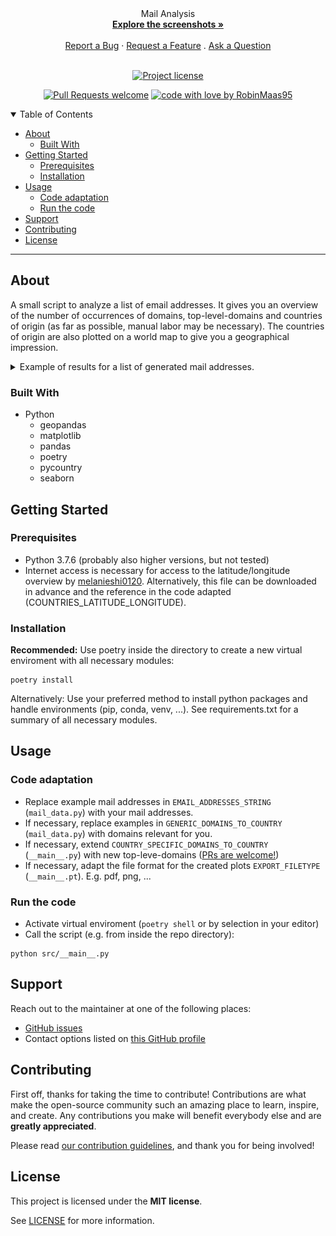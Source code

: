 
<div align="center">
  Mail Analysis
  <br />
  <a href="#about"><strong>Explore the screenshots »</strong></a>
  <br />
  <br />
  <a href="https://github.com/RobinMaas95/mail_analysis/issues/new?assignees=&labels=bug&template=01_BUG_REPORT.md&title=bug%3A+">Report a Bug</a>
  ·
  <a href="https://github.com/RobinMaas95/mail_analysis/issues/new?assignees=&labels=enhancement&template=02_FEATURE_REQUEST.md&title=feat%3A+">Request a Feature</a>
  .
  <a href="https://github.com/RobinMaas95/mail_analysis/issues/new?assignees=&labels=question&template=04_SUPPORT_QUESTION.md&title=support%3A+">Ask a Question</a>
</div>

<div align="center">
<br />

[![Project license](https://img.shields.io/github/license/RobinMaas95/mail_analysis.svg?style=flat-square)](LICENSE)

[![Pull Requests welcome](https://img.shields.io/badge/PRs-welcome-ff69b4.svg?style=flat-square)](https://github.com/RobinMaas95/mail_analysis/issues?q=is%3Aissue+is%3Aopen+label%3A%22help+wanted%22)
[![code with love by RobinMaas95](https://img.shields.io/badge/%3C%2F%3E%20with%20%E2%99%A5%20by-RobinMaas95-ff1414.svg?style=flat-square)](https://github.com/RobinMaas95)

</div>

<details open="open">
<summary>Table of Contents</summary>

- [About](#about)
  - [Built With](#built-with)
- [Getting Started](#getting-started)
  - [Prerequisites](#prerequisites)
  - [Installation](#installation)
- [Usage](#usage)
  - [Code adaptation](#code-adaptation)
  - [Run the code](#run-the-code)
- [Support](#support)
- [Contributing](#contributing)
- [License](#license)

</details>

---

## About
A small script to analyze a list of email addresses. It gives you an overview of the number of occurrences of domains, top-level-domains and countries of origin (as far as possible, manual labor may be necessary). The countries of origin are also plotted on a world map to give you a geographical impression.

<details>
<summary>Example of results for a list of generated mail addresses.</summary>
<br>

**Domain Overview:**
<img src="docs/images/example_domains.png" title="Home Page" width="100%">

**Domain Provider:**

Note: Since the feature provider was added later, this plot was generated on newly generated data. Therefore, it does not match the values of the other plots.
<img src="docs/images/example_provider.png" title="Home Page" width="100%">

**Top Level Domain Overview:**
<img src="docs/images/example_top_level_domains.png" title="Home Page" width="100%">


**Origin Overview:**
<img src="docs/images/example_origin_pieplot.png" title="Login Page" width="100%"> 


**Origin World Map:**
<img src="docs/images/example_origin_worldmap.png" title="Home Page" width="100%">
</details>

### Built With
 - Python
    - geopandas
    - matplotlib
    - pandas
    - poetry
    - pycountry
    - seaborn


## Getting Started
### Prerequisites
- Python 3.7.6 (probably also higher versions, but not tested)
- Internet access is necessary for access to the latitude/longitude overview by [melanieshi0120]("https://raw.githubusercontent.com/melanieshi0120/COVID-19_global_time_series_panel_data/master/data/countries_latitude_longitude.csv"). Alternatively, this file can be downloaded in advance and the reference in the code adapted (COUNTRIES_LATITUDE_LONGITUDE).

### Installation
**Recommended:**
Use poetry inside the directory to create a new virtual enviroment with all necessary modules:
```shell
poetry install
```


Alternatively: Use your preferred method to install python packages and handle environments (pip, conda, venv, ...). See requirements.txt for a summary of all necessary modules.

## Usage
### Code adaptation
- Replace example mail addresses in `EMAIL_ADDRESSES_STRING` (`mail_data.py`) with your mail addresses.
- If necessary, replace examples in `GENERIC_DOMAINS_TO_COUNTRY` (`mail_data.py`) with domains relevant for you.
- If necessary, extend `COUNTRY_SPECIFIC_DOMAINS_TO_COUNTRY` (`__main__.py`) with new top-leve-domains ([PRs are welcome!](https://github.com/RobinMaas95/mail_analysis/pulls))
- If necessary, adapt the file format for the created plots `EXPORT_FILETYPE` (`__main__.pt`). E.g. pdf, png, ...
### Run the code
- Activate virtual enviroment (`poetry shell` or by selection in your editor)
- Call the script (e.g. from inside the repo directory):
```shell
python src/__main__.py
```

## Support
Reach out to the maintainer at one of the following places:

- [GitHub issues](https://github.com/RobinMaas95/mail_analysis/issues/new?assignees=&labels=question&template=04_SUPPORT_QUESTION.md&title=support%3A+)
- Contact options listed on [this GitHub profile](https://github.com/RobinMaas95)


## Contributing

First off, thanks for taking the time to contribute! Contributions are what make the open-source community such an amazing place to learn, inspire, and create. Any contributions you make will benefit everybody else and are **greatly appreciated**.


Please read [our contribution guidelines](docs/CONTRIBUTING.md), and thank you for being involved!



## License

This project is licensed under the **MIT license**.

See [LICENSE](LICENSE) for more information.

